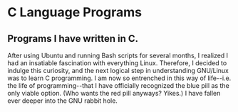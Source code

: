 # C Language Programs
## Programs I have written in C.

After using Ubuntu and running Bash scripts for several months, I realized I had an insatiable fascination with everything Linux. 
Therefore, I decided to indulge this curiosity, and the next logical step in understanding GNU/Linux was to learn C programming. I am now so entrenched in this way of life--i.e. the life of programming--that I have officially recognized the blue pill as the only viable option. (Who wants the red pill anyways? Yikes.) I have fallen ever deeper into the GNU rabbit hole.
